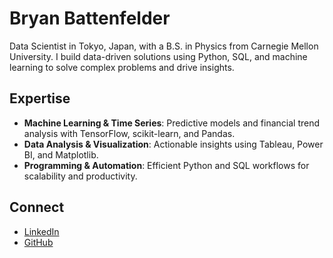 # Bryan Battenfelder

Data Scientist in Tokyo, Japan, with a B.S. in Physics from Carnegie Mellon University. I build data-driven solutions using Python, SQL, and machine learning to solve complex problems and drive insights.

## Expertise
- **Machine Learning & Time Series**: Predictive models and financial trend analysis with TensorFlow, scikit-learn, and Pandas.
- **Data Analysis & Visualization**: Actionable insights using Tableau, Power BI, and Matplotlib.
- **Programming & Automation**: Efficient Python and SQL workflows for scalability and productivity.


## Connect
- [LinkedIn](https://www.linkedin.com/in/bryan-battenfelder/)
- [GitHub](https://github.com/TokyoFixed)

